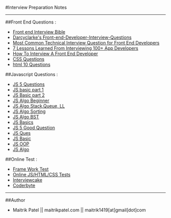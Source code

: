 #Interview Preparation Notes

---

##Front End Questions :

- [Front end Interview Bible](http://www.thatjsdude.com/interview) 
- [Darcyclarke's Front-end-Developer-Interview-Questions](https://github.com/darcyclarke/Front-end-Developer-Interview-Questions) 
- [Most Common Technical Interview Question for Front End Developers](http://www.frontendjournal.com/most-common-technical-interview-question-for-frontend-developers)
- [7 Lessons Learned From Interviewing 100+ App Developers](https://medium.com/@stevepyoung/7-lessons-learned-from-interviewing-100-app-developers-fee26e0dec97)
- [How To Interview A Front End Developer](http://ilikekillnerds.com/2014/09/how-to-interview-a-front-end-developer-and-how-to-prepare-for-a-front-end-developer-interview/)
- [CSS Questions](http://www.sitepoint.com/12-little-known-css-facts/)
- [html 10 Questions](http://www.sitepoint.com/10-typical-html-interview-exercises/)


##Javascript Questions :

- [JS 5 Questions](https://medium.com/humans-create-software/how-do-you-judge-a-javascript-programmer-by-only-5-questions-f2abdf7dfd4a)
- [JS basic part 1](http://www.thatjsdude.com/interview/js2.html)
- [JS Basic part 2](http://www.thatjsdude.com/interview/dom.html)
- [JS Algo Beginner](http://www.thatjsdude.com/interview/js1.html)
- [JS Algo Stack,Queue, LL](http://www.thatjsdude.com/interview/linkedList.html)
- [JS Algo Sorting](http://khan4019.github.io/front-end-Interview-Questions/sort.html)
- [JS Algo BST](http://khan4019.github.io/front-end-Interview-Questions/bst.html)
- [JS Basics](http://www.toptal.com/javascript/interview-questions)
- [JS 5 Good Question](http://www.toptal.com/javascript#hiring-guide "")
- [JS Ques](http://www.sitepoint.com/5-typical-javascript-interview-exercises/ "")
- [JS Basic](http://www.sitepoint.com/5-javascript-interview-exercises/ "")
- [JS OOP](http://blog.kevinchisholm.com/object-oriented-javascript/javascript-interview-questions-object-oriented-javascript/)
- [JS Algo](https://github.com/duereg/js-algorithms)


##Online Test :

- [Frame Work Test](http://dedesigntheweb.com) 
- [Online JS/HTML/CSS Tests](https://sitthetest.com/tests) 
- [Interviewcake](https://www.interviewcake.com) 
- [Coderbyte](http://coderbyte.com) 

---
##Author

- Maitrik Patel || maitrikpatel.com || maitrik1419[at]gmail[dot]com